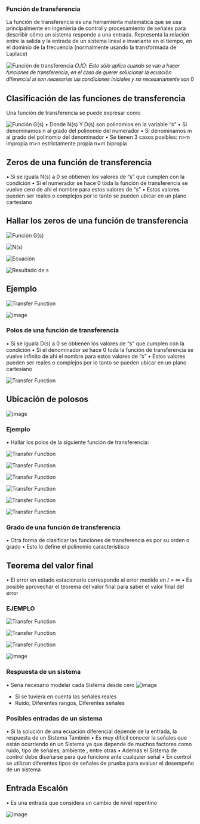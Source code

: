 ### Función de transferencia

La función de transferencia es una herramienta matemática que se usa principalmente en ingeniería de control y procesamiento de señales para describir cómo un sistema responde a una entrada. Representa la relación entre la salida y la entrada de un sistema lineal e invariante en el tiempo, en el dominio de la frecuencia (normalmente usando la transformada de Laplace)

![Función de transferencia](https://latex.codecogs.com/svg.image?H(s)=\frac{X(s)}{Y(s)})
𝑂𝐽𝑂: 𝐸𝑠𝑡𝑜 𝑠ó𝑙𝑜 𝑎𝑝𝑙𝑖𝑐𝑎 𝑐𝑢𝑎𝑛𝑑𝑜 𝑠𝑒 𝑣𝑎𝑛 𝑎
ℎ𝑎𝑐𝑒𝑟 𝑓𝑢𝑛𝑐𝑖𝑜𝑛𝑒𝑠 𝑑𝑒 𝑡𝑟𝑎𝑛𝑠𝑓𝑒𝑟𝑒𝑛𝑐𝑖𝑎, 𝑒𝑛 𝑒𝑙
𝑐𝑎𝑠𝑜 𝑑𝑒 𝑞𝑢𝑒𝑟𝑒𝑟 𝑠𝑜𝑙𝑢𝑐𝑖𝑜𝑛𝑎𝑟 𝑙𝑎 𝑒𝑐𝑢𝑎𝑐𝑖ó𝑛
𝑑𝑖𝑓𝑒𝑟𝑒𝑛𝑐𝑖𝑎𝑙 𝑠𝑖 𝑠𝑜𝑛 𝑛𝑒𝑐𝑒𝑠𝑎𝑟𝑖𝑎𝑠 𝑙𝑎𝑠
𝑐𝑜𝑛𝑑𝑖𝑐𝑖𝑜𝑛𝑒𝑠 𝑖𝑛𝑖𝑐𝑖𝑎𝑙𝑒𝑠 𝑦 𝑛𝑜
𝑛𝑒𝑐𝑒𝑠𝑎𝑟𝑖𝑎𝑚𝑒𝑛𝑡𝑒 𝑠𝑜𝑛 0

## Clasificación de las funciones de transferencia
Una función de transferencia se puede expresar como

![Función G(s)](https://latex.codecogs.com/svg.image?G(s)=\frac{N(s)}{D(s)})
• Donde N(s) Y D(s) son polinomios en la variable “s”
• Si denominamos n al grado del polinomio del numerador
• Si denominamos m al grado del polinomio del denominador
• Se tienen 3 casos posibles:
n>m impropia
m>n estrictamente propia
n=m bipropia

## Zeros de una función de transferencia
• Si se iguala N(s) a 0 se obtienen los valores de “s” que
cumplen con la condición
• Si el numerador se hace 0 toda la función de
transferencia se vuelve cero de ahí el nombre para estos
valores de “s”
• Estos valores pueden ser reales o complejos por lo tanto
se pueden ubicar en un plano cartesiano

## Hallar los zeros de una función de transferencia

![Función G(s)](https://latex.codecogs.com/svg.image?G(s)=\frac{y(s)}{u(s)}=\frac{3(s)-1}{s^{2}+3s+2}=\frac{N(s)}{D(s)})

![N(s)](https://latex.codecogs.com/svg.image?N(s)=0)

![Ecuación](https://latex.codecogs.com/svg.image?3s-1=0)

![Resultado de s](https://latex.codecogs.com/svg.image?s=\frac{1}{3})


## Ejemplo

![Transfer Function](https://latex.codecogs.com/svg.image?H(s)=\frac{s+2}{s^{2}+3s+2})

![image](https://github.com/user-attachments/assets/2441a9c8-16d0-4f7c-9e8c-133d047d71cc)

###  Polos de una función de transferencia

• Si se iguala D(s) a 0 se obtienen los valores de “s” que
cumplen con la condición
• Si el denominador se hace 0 toda la función de
transferencia se vuelve infinito de ahí el nombre para
estos valores de “s”
• Estos valores pueden ser reales o complejos por lo tanto
se pueden ubicar en un plano cartesiano

![Transfer Function](https://latex.codecogs.com/svg.image?H(s)=\frac{N(s)}{D(s)}=\frac{b_{m}s^{m}+\cdots+b_{1}s+b_{0}}{a_{n}s^{n}+\cdots+a_{1}s+a_{0}})

## Ubicación de polosos
![image](https://github.com/user-attachments/assets/52209a72-b485-479c-895e-72bf6f0f8e5a)

### Ejemplo 
• Hallar los polos de la siguiente función de transferencia:

![Transfer Function](https://latex.codecogs.com/svg.image?H(s)=\frac{s+2}{(s+3)(s^{2}+0.5s+1)})

![Transfer Function](https://latex.codecogs.com/svg.image?(s+3)(s^{2}+0.5s+1)=0&space;)

![Transfer Function](https://latex.codecogs.com/svg.image?s+3=0\Rightarrow&space;s=3&space;)

![Transfer Function](https://latex.codecogs.com/svg.image?s^{2}+0.5s+1=0&space;)

![Transfer Function](https://latex.codecogs.com/svg.image?s=\frac{-0.5\pm\sqrt{(0.5)^2-4(1)(1)}}{2(1)}=\frac{-0.5\pm\sqrt{0.25-4}}{2}=\frac{-0.5\pm\sqrt{-3.75}}{2})

![Transfer Function](https://latex.codecogs.com/svg.image?s=\frac{-0.5\pm%20j\sqrt{3.75}}{2}=\frac{-0.5\pm%20j1.936}{2}=-0.25\pm%20j0.968)

### Grado de una función de transferencia
• Otra forma de clasificar las funciones de transferencia es
por su orden o grado
• Esto lo define el polinomio característisco

## Teorema del valor final
• El error en estado estacionario corresponde al error
medido en 𝑡 = ∞
• Es posible aprovechar el teorema del valor final para
saber el valor final del error

### EJEMPLO
![Transfer Function](https://latex.codecogs.com/svg.image?F(s)=\frac{5}{s(s+2)})

![Transfer Function](https://latex.codecogs.com/svg.image?\displaystyle\lim_{t\to&space;0}f(t)=\displaystyle\lim_{s\to&space;0}s.\frac{5}{s(s+2)5)

![Transfer Function](https://latex.codecogs.com/svg.image?=\frac{5}{2})

![image](https://github.com/user-attachments/assets/57843cae-2dda-4049-aaaa-febdda9b5977)

### Respuesta de un sistema
• Sería necesario modelar cada Sistema desde cero
![image](https://github.com/user-attachments/assets/04f8626c-0e76-4381-b650-0eac1976548c)
* Si se tuviera en
cuenta las señales
reales
* Ruido,
Diferentes rangos,
Diferentes señales
### Posibles entradas de un sistema
• Si la solución de una ecuación diferencial depende de la
entrada, la respuesta de un Sistema También
• Es muy difícil conocer la señales que están ocurriendo en
un Sistema ya que depende de muchos factores como
ruido, tipo de señales, ambiente , entre otras
• Además el Sistema de control debe diseñarse para que
funcione ante cualquier señal
• En control se utilizan diferentes tipos de señales de prueba
para evaluar el desempeño de un sistema

## Entrada Escalón
• Es una entrada que considera un cambio de nivel
repentino

![image](https://github.com/user-attachments/assets/22657de5-566f-4d97-bbe0-a8873b79c3e8)

